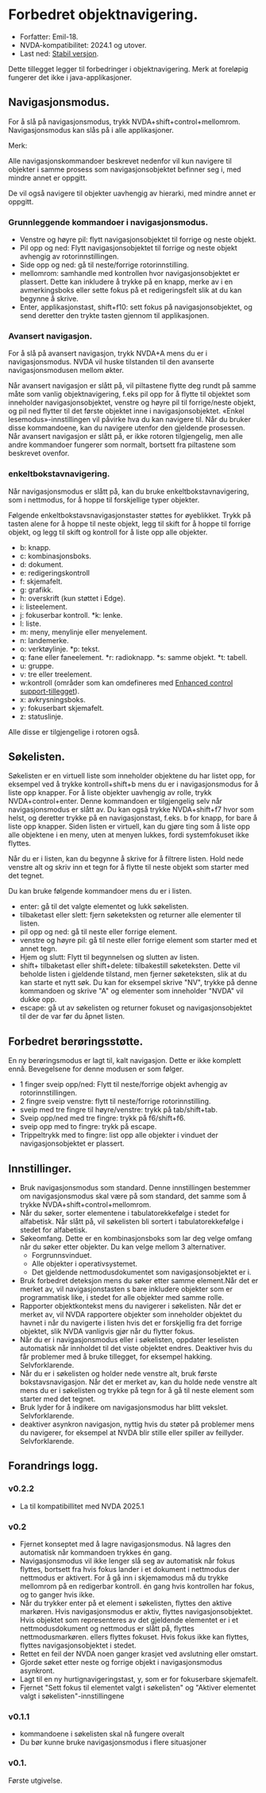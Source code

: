 <div lang = "nb_no">

# Forbedret objektnavigering.
* Forfatter: Emil-18.
* NVDA-kompatibilitet: 2024.1 og utover.
* Last ned: [Stabil versjon](https://github.com/Emil-18/enhanced-object-navigation/releases/download/v0.2.2/enhancedObjectNavigation-0.2.2.nvda-addon).

Dette tillegget legger til forbedringer i objektnavigering. Merk at foreløpig fungerer det ikke i java-applikasjoner.

## Navigasjonsmodus.

For å slå på navigasjonsmodus, trykk NVDA+shift+control+mellomrom.
Navigasjonsmodus kan slås på i alle applikasjoner.

Merk:

Alle navigasjonskommandoer beskrevet nedenfor vil kun navigere til objekter i samme prosess som navigasjonsobjektet befinner seg i, med mindre annet er oppgitt.

De vil også navigere til objekter uavhengig av hierarki, med mindre annet er oppgitt.


### Grunnleggende kommandoer i navigasjonsmodus.

* Venstre og høyre pil: flytt navigasjonsobjektet til forrige og neste objekt.
* Pil opp og ned: Flytt navigasjonsobjektet til forrige og neste objekt avhengig av rotorinnstillingen.
* Side opp og ned: gå til neste/forrige rotorinnstilling.
* mellomrom: samhandle med kontrollen hvor navigasjonsobjektet er plassert. Dette kan inkludere å trykke på en knapp, merke av i en avmerkingsboks eller sette fokus på et redigeringsfelt slik at du kan begynne å skrive.
* Enter, applikasjonstast, shift+f10: sett fokus på navigasjonsobjektet, og send deretter den trykte tasten gjennom til applikasjonen.

### Avansert navigasjon.

For å slå på avansert navigasjon, trykk NVDA+A mens du er i navigasjonsmodus. NVDA vil huske tilstanden til den avanserte navigasjonsmodusen mellom økter.

Når avansert navigasjon er slått på, vil piltastene flytte deg rundt på samme måte som vanlig objektnavigering, f.eks pil opp for å flytte til objektet som inneholder navigasjonsobjektet, venstre og høyre pil til forrige/neste objekt, og pil ned flytter til det første objektet inne i navigasjonsobjektet. «Enkel lesemodus»-innstillingen vil påvirke hva du kan navigere til.
Når du bruker disse kommandoene, kan du navigere utenfor den gjeldende prosessen.
Når avansert navigasjon er slått på, er ikke rotoren tilgjengelig, men alle andre kommandoer fungerer som normalt, bortsett fra piltastene som beskrevet ovenfor.

### enkeltbokstavnavigering.

Når navigasjonsmodus er slått på, kan du bruke enkeltbokstavnavigering, som i nettmodus, for å hoppe til forskjellige typer objekter.

Følgende enkeltbokstavsnavigasjonstaster støttes for øyeblikket.
Trykk på tasten alene for å hoppe til neste objekt, legg til skift for å hoppe til forrige objekt, og legg til skift og kontroll for å liste opp alle objekter.

* b: knapp.
* c: kombinasjonsboks.
* d: dokument.
* e: redigeringskontroll
* f: skjemafelt.
* g: grafikk.
* h: overskrift (kun støttet i Edge).
* i: listeelement.
* j: fokuserbar kontroll.
*k: lenke.
* l: liste.
* m: meny, menylinje eller menyelement.
* n: landemerke.
* o: verktøylinje.
*p: tekst.
* q: fane eller faneelement.
*r: radioknapp.
*s: samme objekt.
*t: tabell.
* u: gruppe.
* v: tre eller treelement.
* w:kontroll (områder som kan omdefineres med [Enhanced control support-tillegget](https://github.com/emil-18/enhanced-control-support)).
* x: avkrysningsboks.
* y: fokuserbart skjemafelt.
* z: statuslinje.

Alle disse er tilgjengelige i rotoren også.
## Søkelisten.

Søkelisten er en virtuell liste som inneholder objektene du har listet opp, for eksempel ved å trykke kontroll+shift+b mens du er i navigasjonsmodus for å liste opp knapper.
For å liste objekter uavhengig av rolle, trykk NVDA+control+enter. Denne kommandoen er tilgjengelig selv når navigasjonsmodus er slått av. Du kan også trykke NVDA+shift+f7 hvor som helst, og deretter trykke på en navigasjonstast, f.eks. b for knapp, for bare å liste opp knapper.
Siden listen er virtuell, kan du gjøre ting som å liste opp alle objektene i en meny, uten at menyen lukkes, fordi systemfokuset ikke flyttes.

Når du er i listen, kan du begynne å skrive for å filtrere listen. Hold nede venstre alt og skriv inn et tegn for å flytte til neste objekt som starter med det tegnet.

Du kan bruke følgende kommandoer mens du er i listen.

* enter: gå til det valgte elementet og lukk søkelisten.
* tilbaketast eller slett: fjern søketeksten og returner alle elementer til listen.
* pil opp og ned: gå til neste eller forrige element.
* venstre og høyre pil: gå til neste eller forrige element som starter med et annet tegn.
* Hjem og slutt: Flytt til begynnelsen og slutten av listen.
* shift+ tilbaketast eller shift+delete: tilbakestill søketeksten. Dette vil beholde listen i gjeldende tilstand, men fjerner søketeksten, slik at du kan starte et nytt søk. Du kan for eksempel skrive "NV", trykke på denne kommandoen og skrive "A" og elementer som inneholder "NVDA" vil dukke opp.
* escape: gå ut av søkelisten og returner fokuset og navigasjonsobjektet til der de var før du åpnet listen.

## Forbedret berøringsstøtte.

En ny berøringsmodus er lagt til, kalt navigasjon. Dette er ikke komplett ennå.
Bevegelsene for denne modusen er som følger.
* 1 finger sveip opp/ned: Flytt til neste/forrige objekt avhengig av rotorinnstillingen.
* 2 fingre sveip venstre: flytt til neste/forrige rotorinnstilling.
* sveip med tre fingre til høyre/venstre: trykk på tab/shift+tab.
* Sveip opp/ned med tre fingre: trykk på f6/shift+f6.
* sveip opp med to fingre: trykk på escape.
* Trippeltrykk med to fingre: list opp alle objekter i vinduet der navigasjonsobjektet er plassert.
## Innstillinger.

* Bruk navigasjonsmodus som standard.
Denne innstillingen bestemmer om navigasjonsmodus skal være på som standard, det samme som å trykke NVDA+shift+control+mellomrom.
* Når du søker, sorter elementene i tabulatorekkefølge i stedet for alfabetisk.
Når slått på, vil søkelisten bli sortert i tabulatorekkefølge i stedet for alfabetisk.
* Søkeomfang.
Dette er en kombinasjonsboks som lar deg velge omfang når du søker etter objekter.
Du kan velge mellom 3 alternativer.
    * Forgrunnsvinduet.
    * Alle objekter i operativsystemet.
    * Det gjeldende nettmodusdokumentet som navigasjonsobjektet er i.
* Bruk forbedret deteksjon mens du søker etter samme element.Når det er merket av, vil navigasjonstasten s  bare inkludere objekter som er programmatisk like, i stedet for alle objekter med samme rolle.
* Rapporter objektkontekst mens du navigerer i søkelisten.
Når det er merket av, vil NVDA rapportere objekter som inneholder objektet du havnet i når du navigerte i listen hvis det er forskjellig fra det forrige objektet, slik NVDA vanligvis gjør når du flytter fokus.
* Når du er i navigasjonsmodus eller i søkelisten, oppdater leselisten automatisk når innholdet til det viste objektet endres. Deaktiver hvis du får problemer med å bruke tillegget, for eksempel hakking. Selvforklarende.
* Når du er i søkelisten og holder nede venstre alt, bruk første bokstavsnavigasjon.
Når det er merket av, kan du holde nede venstre alt mens du er i søkelisten og trykke på tegn for å gå til neste element som starter med det tegnet.
* Bruk lyder for å indikere om navigasjonsmodus har blitt vekslet. Selvforklarende.
* deaktiver asynkron navigasjon, nyttig hvis du støter på problemer mens du navigerer, for eksempel at NVDA blir stille eller spiller av feillyder. Selvforklarende.

## Forandrings logg.

### v0.2.2
* La til kompatibillitet med NVDA 2025.1
### v0.2
* Fjernet konseptet med å lagre navigasjonsmodus. Nå lagres den automatisk når kommandoen trykkes én gang.
* Navigasjonsmodus vil ikke lenger slå seg av automatisk når fokus flyttes, bortsett fra hvis fokus lander i et dokument i nettmodus der nettmodus er aktivert. For å gå inn i skjemamodus må du trykke mellomrom på en redigerbar kontroll. én gang hvis kontrollen har fokus, og to ganger hvis ikke.
* Når du trykker enter på et element i søkelisten, flyttes den aktive markøren. Hvis navigasjonsmodus er aktiv, flyttes navigasjonsobjektet. Hvis objektet som representeres av det gjeldende elementet er i et nettmodusdokument og nettmodus er slått på, flyttes nettmodusmarkøren.
ellers flyttes fokuset. Hvis fokus ikke kan flyttes, flyttes navigasjonsobjektet i stedet.
* Rettet en feil der NVDA noen ganger krasjet ved avslutning eller omstart.
* Gjorde søket etter neste og forrige objekt i navigasjonsmodus asynkront.
* Lagt til en ny hurtignavigeringstast, y, som er for fokuserbare skjemafelt.
* Fjernet "Sett fokus til elementet valgt i søkelisten" og "Aktiver elementet valgt i søkelisten"-innstillingene


### v0.1.1

* kommandoene i søkelisten skal nå fungere overalt
* Du bør kunne bruke navigasjonsmodus i flere situasjoner

### v0.1.

Første utgivelse.
</div>
